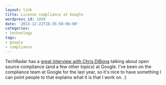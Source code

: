 ```yaml
---
layout: link
title: License compliance at Google
wordpress_id: 1099
date: '2013-12-22T16:35:50-08:00'
categories:
- technology
tags:
- google
- compliance
---
```

TechRadar has a [great interview with Chris DiBona][techradar] talking about open source compliance (and a few other
topics) at Google.  I've been on the compliance team at Google for the last year, so it's nice to have something I can
point people to that explains what it is that I work on. :)

[techradar]: http://www.techradar.com/us/news/software/how-open-source-changed-google-and-how-google-changed-open-source-1206582

